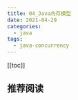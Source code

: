 ```yaml
---
title: 04_Java内存模型
date: 2021-04-29
categories:
  - java
tags:
  - java-concurrency
---
```


[[toc]]

## 推荐阅读

